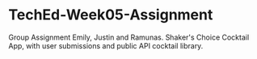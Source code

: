 # TechEd-Week05-Assignment
Group Assignment Emily, Justin and Ramunas. Shaker's Choice Cocktail App, with user submissions and public API cocktail library.
